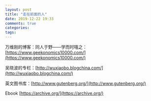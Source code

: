 ```yaml
---
layout: post
title: "走在前面的人"
date: 2019-12-22 19:33
comments: true
categories: 
tags: 
---
```

万维刚的博客：同人于野——学而时嘻之：[https://www.geekonomics10000.com/](https://www.geekonomics10000.com/)  

吴晓波的专栏：[http://wuxiaobo.blogchina.com/](http://wuxiaobo.blogchina.com/)  

英文图书库：[http://www.gutenberg.org/](http://www.gutenberg.org/)

Ebook [https://archive.org/](https://archive.org/)